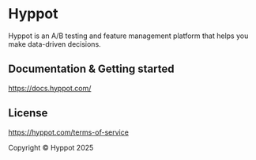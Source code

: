 # Hyppot

Hyppot is an A/B testing and feature management platform that helps you make data-driven decisions.

## Documentation & Getting started

https://docs.hyppot.com/

## License
https://hyppot.com/terms-of-service

Copyright © Hyppot 2025
